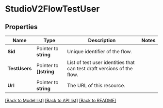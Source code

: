 # StudioV2FlowTestUser

## Properties

Name | Type | Description | Notes
------------ | ------------- | ------------- | -------------
**Sid** | Pointer to **string** | Unique identifier of the flow. |
**TestUsers** | Pointer to **[]string** | List of test user identities that can test draft versions of the flow. |
**Url** | Pointer to **string** | The URL of this resource. |

[[Back to Model list]](../README.md#documentation-for-models) [[Back to API list]](../README.md#documentation-for-api-endpoints) [[Back to README]](../README.md)


